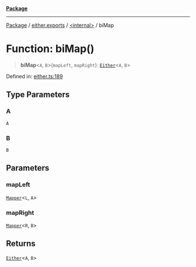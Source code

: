 [**Package**](../../../README.md)

***

[Package](../../../modules.md) / [either.exports](../../README.md) / [\<internal\>](../README.md) / biMap

# Function: biMap()

> **biMap**\<`A`, `B`\>(`mapLeft`, `mapRight`): [`Either`](../../type-aliases/Either.md)\<`A`, `B`\>

Defined in: [either.ts:189](https://github.com/AlexXanderGrib/monads-io/blob/88cc2f22cfbd8717d7e52da6913dd270216344b1/src/either.ts#L189)

## Type Parameters

### A

`A`

### B

`B`

## Parameters

### mapLeft

[`Mapper`](../../../types/type-aliases/Mapper.md)\<`L`, `A`\>

### mapRight

[`Mapper`](../../../types/type-aliases/Mapper.md)\<`R`, `B`\>

## Returns

[`Either`](../../type-aliases/Either.md)\<`A`, `B`\>
